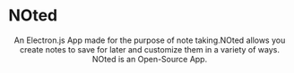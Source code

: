 <h1 align=""center> NOted</h1>

<p align="center" >An Electron.js App made for the purpose of note taking.NOted allows you create notes to save for later and customize them in a variety of ways.<br>NOted is an Open-Source App.</p>
